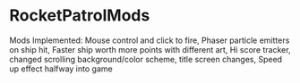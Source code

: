 # RocketPatrolMods

Mods Implemented: 
Mouse control and click to fire,
Phaser particle emitters on ship hit,
Faster ship worth more points with different art,
Hi score tracker,
changed scrolling background/color scheme,
title screen changes,
Speed up effect halfway into game
